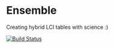 # Ensemble

Creating hybrid LCI tables with science :)

[![Build Status](https://travis-ci.org/OASES-project/ensemble.svg?branch=master)](https://travis-ci.org/OASES-project/ensemble)
